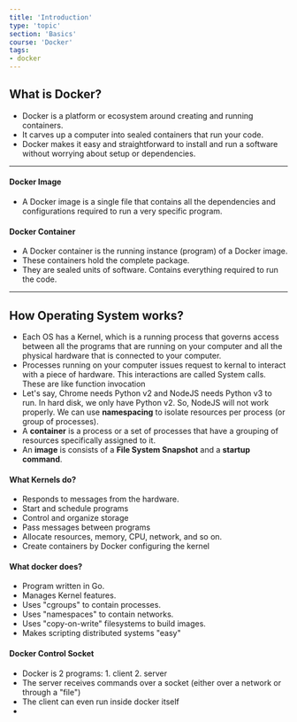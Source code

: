 ```yaml
---
title: 'Introduction'
type: 'topic'
section: 'Basics'
course: 'Docker'
tags:
- docker
---
```

## What is Docker?
- Docker is a platform or ecosystem around creating and running containers.
- It carves up a computer into sealed containers that run your code.
- Docker makes it easy and straightforward to install and run a software without worrying about setup or dependencies.

---
#### Docker Image
- A Docker image is a single file that contains all the dependencies and configurations required to run a very specific program.

#### Docker Container
- A Docker container is the running instance (program) of a Docker image.
- These containers hold the complete package.
- They are sealed units of software. Contains everything required to run the code.

---
## How Operating System works?
- Each OS has a Kernel, which is a running process that governs access between all the programs that are running on your computer and all the physical hardware that is connected to your computer.
- Processes running on your computer issues request to kernal to interact with a piece of hardware. This interactions are called System calls. These are like function invocation
- Let's say, Chrome needs Python v2 and NodeJS needs Python v3 to run. In hard disk, we only have Python v2. So, NodeJS will not work properly. We can use **namespacing** to isolate resources per process (or group of processes).
- A **container** is a process or a set of processes that have a grouping of resources specifically assigned to it.
- An **image** is consists of a **File System Snapshot** and a **startup command**.

#### What Kernels do?
- Responds to messages from the hardware.
- Start and schedule programs
- Control and organize storage
- Pass messages between programs
- Allocate resources, memory, CPU, network, and so on.
- Create containers by Docker configuring the kernel

#### What docker does?
- Program written in Go.
- Manages Kernel features.
- Uses "cgroups" to contain processes.
- Uses "namespaces" to contain networks.
- Uses "copy-on-write" filesystems to build images.
- Makes scripting distributed systems "easy"

#### Docker Control Socket
- Docker is 2 programs: 1. client 2. server
- The server receives commands over a socket (either over a network or through a "file")
- The client can even run inside docker itself
- 
